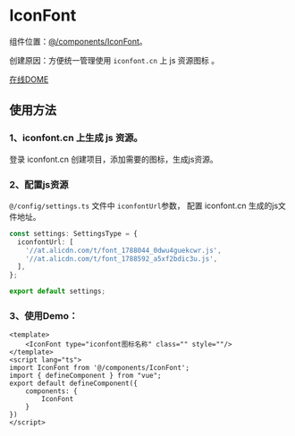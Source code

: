 # IconFont

组件位置：[@/components/IconFont](https://github.com/lqsong/admin-antd-vue/tree/main/src/components/IconFont)。

创建原因：方便统一管理使用 `iconfont.cn` 上 js 资源图标 。

[在线DOME](http://demo.admin-antd-vue.liqingsong.cc/#/component/icon/font)

## 使用方法

### 1、iconfont.cn 上生成 js 资源。

登录 iconfont.cn 创建项目，添加需要的图标，生成js资源。

### 2、配置js资源

`@/config/settings.ts` 文件中 `iconfontUrl`参数， 配置 iconfont.cn 生成的js文件地址。

```ts
const settings: SettingsType = {
  iconfontUrl: [
    '//at.alicdn.com/t/font_1788044_0dwu4guekcwr.js',
    '//at.alicdn.com/t/font_1788592_a5xf2bdic3u.js', 
  ],
};

export default settings;
```

### 3、使用Demo：

```vue
<template>
    <IconFont type="iconfont图标名称" class="" style=""/>
</template>
<script lang="ts">
import IconFont from '@/components/IconFont';
import { defineComponent } from "vue";
export default defineComponent({
    components: {
        IconFont
    }
})
</script>
```
